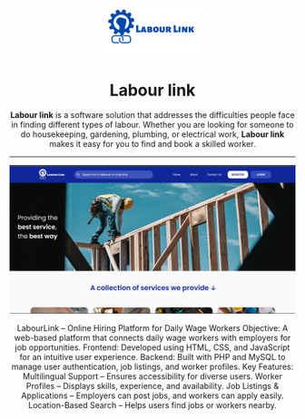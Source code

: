 <div align="center">
    <img src="./assets/logo-croped1.png" alt="Labour link logo" width="200px" />
    <h1>Labour link</h1>
    <p><b>Labour link</b> is a software solution that addresses the difficulties people face in finding different types of labour. Whether you are looking for someone to do housekeeping, gardening, plumbing, or electrical work, <b>Labour link</b> makes it easy for you to find and book a skilled worker.</p>
</div>

---

![Home page](assets/Home-page-screenshot.png)

<div align="center">LabourLink – Online Hiring Platform for Daily Wage Workers
Objective: A web-based platform that connects daily wage workers with employers for job opportunities.
Frontend: Developed using HTML, CSS, and JavaScript for an intuitive user experience.
Backend: Built with PHP and MySQL to manage user authentication, job listings, and worker profiles.
Key Features:
Multilingual Support – Ensures accessibility for diverse users.
Worker Profiles – Displays skills, experience, and availability.
Job Listings & Applications – Employers can post jobs, and workers can apply easily.
Location-Based Search – Helps users find jobs or workers nearby.</div>

